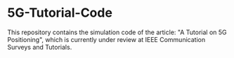# 5G-Tutorial-Code
This repository contains the simulation code of the article: "A Tutorial on 5G Positioning", which is currently under review at IEEE Communication Surveys and Tutorials.
